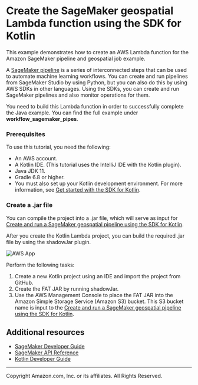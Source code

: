 # Create the SageMaker geospatial Lambda function using the SDK for Kotlin

This example demonstrates how to create an AWS Lambda function for the Amazon SageMaker pipeline and geospatial job example.

A [SageMaker pipeline](https://docs.aws.amazon.com/sagemaker/latest/dg/pipelines.html) is a series of
interconnected steps that can be used to automate machine learning workflows. You can create and run pipelines from SageMaker Studio by using Python, but you can also do this by using AWS SDKs in other
languages. Using the SDKs, you can create and run SageMaker pipelines and also monitor operations for them.

You need to build this Lambda function in order to successfully complete the Java example. You can find the full example under **workflow_sagemaker_pipes**.

### Prerequisites

To use this tutorial, you need the following:

+ An AWS account.
+ A Kotlin IDE. (This tutorial uses the IntelliJ IDE with the Kotlin plugin).
+ Java JDK 11.
+ Gradle 6.8 or higher.
+ You must also set up your Kotlin development environment. For more information, see [Get started with the SDK for Kotlin](https://docs.aws.amazon.com/sdk-for-kotlin/latest/developer-guide/setup.html).


### Create a .jar file

You can compile the project into a .jar file, which will serve as input for [Create and run a SageMaker geospatial pipeline using the SDK for Kotlin](https://github.com/awsdocs/aws-doc-sdk-examples/tree/main/kotlin/usecases/workflow_sagemaker_pipes).

After you create the Kotlin Lambda project, you can build the required .jar file by using the shadowJar plugin.

![AWS App](images/shawdow.png)

Perform the following tasks:

1. Create a new Kotlin project using an IDE and import the project from GitHub.
2. Create the FAT JAR by running shadowJar.
3. Use the AWS Management Console to place the FAT JAR into the Amazon Simple Storage Service (Amazon S3) bucket. This S3 bucket name is input to the [Create and run a SageMaker geospatial pipeline using the SDK for Kotlin](https://github.com/awsdocs/aws-doc-sdk-examples/tree/main/kotlin/usecases/workflow_sagemaker_pipes).

## Additional resources

* [SageMaker Developer Guide](https://docs.aws.amazon.com/sagemaker/latest/dg/whatis.html)
* [SageMaker API Reference](https://docs.aws.amazon.com/sagemaker/latest/APIReference/Welcome.html)
* [Kotlin Developer Guide](https://docs.aws.amazon.com/sdk-for-kotlin/latest/developer-guide/home.html)

---

Copyright Amazon.com, Inc. or its affiliates. All Rights Reserved.
